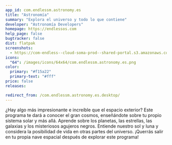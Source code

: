 ```yaml
---
app_id: com.endlessm.astronomy.es
title: "Astronomía"
summary: "Explora el universo y todo lo que contiene"
developer: "Astronomía Developers"
homepage: https://endlessos.com
help_page: false
bugtracker: false
dist: flatpak
screenshots:
  - https://com-endless--cloud-soma-prod--shared-portal.s3.amazonaws.com/apps.238.screenshots.c80fbe0a-53af-4d58-8691-67e8567b3447_201810161552772121.png
icons:
  "64": /images/icons/64x64/com.endlessm.astronomy.es.png
color:
  primary: "#f15a22"
  primary-text: "#fff"
price: false
releases:

redirect_from: /com.endlessm.astronomy.es.desktop/
---
```


<p>¿Hay algo más impresionante e increíble que el espacio exterior? Este programa te dará a conocer el gran cosmos, enseñándote sobre tu propio sistema solar y más allá. Aprende sobre los planetas, las estrellas, las galaxias y los misteriosos agujeros negros. Entiende nuestro sol y luna y considera la posibilidad de vida en otras partes del universo. ¡Querrás salir en tu propia nave espacial después de explorar este programa!</p>